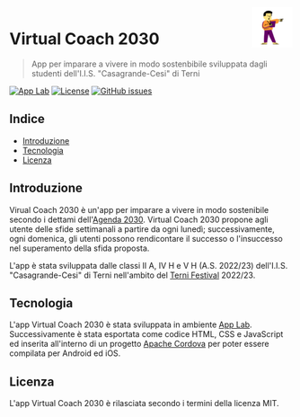 <a href="https://www.casagrandecesi.edu.it/">
    <img src="pictures/icona-github.png" alt="Virtual Coach 2030 logo" title="Virtual Coach 2030" align="right" height="72" />
</a>

# Virtual Coach 2030
> App per imparare a vivere in modo sostenbibile sviluppata dagli studenti dell'I.I.S. "Casagrande-Cesi" di Terni

[![App Lab](https://img.shields.io/badge/code.org-applab-blue.svg)](https://code.org/educate/applab)
[![License](https://img.shields.io/github/license/casagrandecesi/virtualcoach2030.svg)](https://opensource.org/licenses/MIT)
[![GitHub issues](https://img.shields.io/github/issues/casagrandecesi/virtualcoach2030.svg)](https://github.com/casagrandecesi/virtualcoach2030/issues)

## Indice

- [Introduzione](#introduzione)
- [Tecnologia](#tecnologia)
- [Licenza](#licenza)

## Introduzione

Virual Coach 2030 è un'app per imparare a vivere in modo sostenibile secondo i dettami dell'[Agenda 2030](https://unric.org/it/agenda-2030/). Virtual Coach 2030 propone agli utente delle sfide settimanali a partire da ogni lunedì; successivamente, ogni domenica, gli utenti possono rendicontare il successo o l'insuccesso nel superamento della sfida proposta.

L'app è stata sviluppata dalle classi II A, IV H e V H (A.S. 2022/23) dell'I.I.S. "Casagrande-Cesi" di Terni nell'ambito del [Terni Festival](https://ternifestival.unipg.it/) 2022/23.

## Tecnologia

L'app Virtual Coach 2030 è stata sviluppata in ambiente [App Lab](https://code.org/educate/applab). Successivamente è stata esportata come codice HTML, CSS e JavaScript ed inserita all'interno di un progetto [Apache Cordova](https://cordova.apache.org/) per poter essere compilata per Android ed iOS.

## Licenza

L'app Virtual Coach 2030 è rilasciata secondo i termini della licenza MIT.